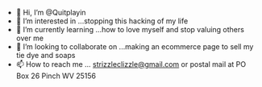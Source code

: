- 👋 Hi, I’m @Quitplayin
- 👀 I’m interested in ...stopping this hacking of my life 
- 🌱 I’m currently learning ...how to love myself and stop valuing others over me 
- 💞️ I’m looking to collaborate on ...making an ecommerce page to sell my tie dye and soaps 
- 📫 How to reach me ... strizzleclizzle@gmail.com or postal mail at PO Box 26 Pinch WV 25156

<!---
Quitplayin/Quitplayin is a ✨ special ✨ repository because its `README.md` (this file) appears on your GitHub profile.
You can click the Preview link to take a look at your changes.
--->
